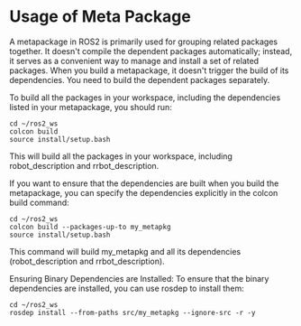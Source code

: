 # Usage of Meta Package

A metapackage in ROS2 is primarily used for grouping related packages together. It doesn't compile the dependent packages automatically; instead, it serves as a convenient way to manage and install a set of related packages. When you build a metapackage, it doesn't trigger the build of its dependencies. You need to build the dependent packages separately.

To build all the packages in your workspace, including the dependencies listed in your metapackage, you should run:

```
cd ~/ros2_ws
colcon build
source install/setup.bash
```

This will build all the packages in your workspace, including robot_description and rrbot_description.

If you want to ensure that the dependencies are built when you build the metapackage, you can specify the dependencies explicitly in the colcon build command:

```
cd ~/ros2_ws
colcon build --packages-up-to my_metapkg
source install/setup.bash
```

This command will build my_metapkg and all its dependencies (robot_description and rrbot_description).

Ensuring Binary Dependencies are Installed:
To ensure that the binary dependencies are installed, you can use rosdep to install them:

```
cd ~/ros2_ws
rosdep install --from-paths src/my_metapkg --ignore-src -r -y
```